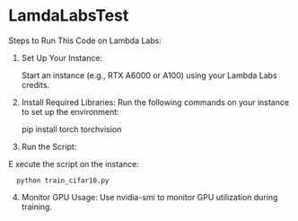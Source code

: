 # LamdaLabsTest

Steps to Run This Code on Lambda Labs:

1. Set Up Your Instance:

   Start an instance (e.g., RTX A6000 or A100) using your Lambda Labs credits.

2. Install Required Libraries: Run the following commands on your instance to set up the environment:

    pip install torch torchvision

3. Run the Script: 

E   xecute the script on the instance:

      python train_cifar10.py

4. Monitor GPU Usage: Use nvidia-smi to monitor GPU utilization during training.
